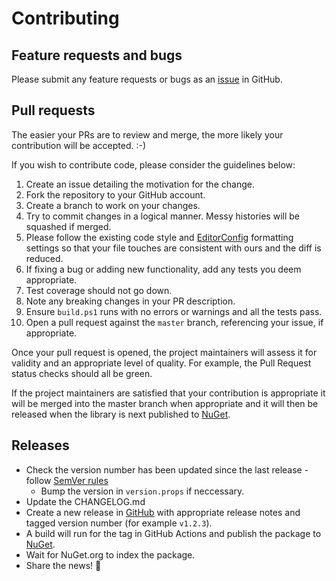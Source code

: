 # Contributing

## Feature requests and bugs

Please submit any feature requests or bugs as an [issue](https://github.com/justeat/JustEat.StatsD/issues) in GitHub.

## Pull requests

The easier your PRs are to review and merge, the more likely your contribution will be accepted. :-)

If you wish to contribute code, please consider the guidelines below:

  1. Create an issue detailing the motivation for the change.
  1. Fork the repository to your GitHub account.
  1. Create a branch to work on your changes.
  1. Try to commit changes in a logical manner. Messy histories will be squashed if merged.
  1. Please follow the existing code style and [EditorConfig](http://editorconfig.org/) formatting settings so that your file touches are consistent with ours and the diff is reduced.
  1. If fixing a bug or adding new functionality, add any tests you deem appropriate.
  1. Test coverage should not go down.
  1. Note any breaking changes in your PR description.
  1. Ensure `build.ps1` runs with no errors or warnings and all the tests pass.
  1. Open a pull request against the `master` branch, referencing your issue, if appropriate.

Once your pull request is opened, the project maintainers will assess it for validity and an appropriate level of quality. For example, the Pull Request status checks should all be green.

If the project maintainers are satisfied that your contribution is appropriate it will be merged into the master branch when appropriate and it will then be released when the library is next published to [NuGet](https://www.nuget.org/profiles/JUSTEAT_OSS).

## Releases

  * Check the version number has been updated since the last release - follow [SemVer rules](http://semver.org)
    * Bump the version in `version.props` if neccessary.
  * Update the CHANGELOG.md
  * Create a new release in [GitHub](https://github.com/justeat/JustEat.StatsD/releases) with appropriate release notes and tagged version number (for example `v1.2.3`).
  * A build will run for the tag in GitHub Actions and publish the package to [NuGet](https://www.nuget.org/packages/JustEat.StatsD).
  * Wait for NuGet.org to index the package.
  * Share the news! 🎉
